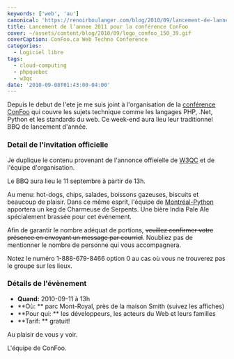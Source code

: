 ```yaml
---
keywords: ['web', 'au']
canonical: 'https://renoirboulanger.com/blog/2010/09/lancement-de-lannee-2011-pour-la-conference-confoo/'
title: Lancement de l’annee 2011 pour la conférence ConFoo
cover: ~/assets/content/blog/2010/09/logo_confoo_150_39.gif
coverCaption: ConFoo.ca Web Techno Conference
categories:
  - Logiciel libre
tags:
  - cloud-computing
  - phpquebec
  - w3qc
date: '2010-09-08T01:43:00-04:00'
---
```


Depuis le debut de l'ete je me suis joint à l'organisation de la [conférence
ConFoo][0] qui couvre les sujets technique comme les langages PHP, .Net, Python
et les standards du web. Ce week-end aura lieu leur traditionnel BBQ de
lancement d'année.

### Detail de l'invitation officielle

Je duplique le contenu provenant de l'annonce offieielle de [W3QC][1] et de
l'équipe d'organisation.

Le BBQ aura lieu le 11 septembre à partir de 13h.

Au menu: hot-dogs, chips, salades, boissons gazeuses, biscuits et beaucoup de
plaisir. Dans ce même esprit, l'équipe de [Montréal-Python][2] apportera un keg
de Charmeuse de Serpents. Une bière India Pale Ale spécialement brassée pour cet
événement.

Afin de garantir le nombre adéquat de portions, ~~veuillez confirmer votre
présence en envoyant un message par courriel~~. Noubliez pas de mentionner le
nombre de personne qui vous accompagnera.

Notez le numéro 1-888-679-8466 option 0 au cas où vous ne trouverez pas le
groupe sur les lieux.

### Détails de l'évènement

- **Quand:** 2010-09-11 à 13h
- **Où: ** parc Mont-Royal, près de la maison Smith (suivez les affiches)
- **Pour qui: ** les développeurs, les acteurs du Web et leurs familles
- **Tarif: ** gratuit!

Au plaisir de vous y voir.

L'équipe de ConFoo.

[0]: http://confoo.ca/
[1]: http://www.w3qc.org/
[2]: http://montreal-python.org
